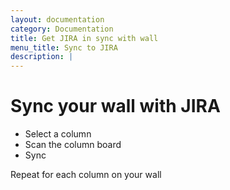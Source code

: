 ```yaml
---
layout: documentation
category: Documentation
title: Get JIRA in sync with wall
menu_title: Sync to JIRA
description: |
---
```


Sync your wall with JIRA
====================


 - Select a column
 - Scan the column board
 - Sync

 Repeat for each column on your wall